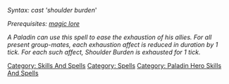 *Syntax: cast 'shoulder burden*'

*Prerequisites: [magic lore](Magic_Lore.md "wikilink")*

*A Paladin can use this spell to ease the exhaustion of his allies. For
all present group-mates, each exhaustion affect is reduced in duration
by 1 tick. For each such affect, Shoulder Burden is exhausted for 1
tick.*

[Category: Skills And Spells](Category:_Skills_And_Spells "wikilink")
[Category: Spells](Category:_Spells "wikilink") [Category: Paladin Hero
Skills And Spells](Category:_Paladin_Hero_Skills_And_Spells "wikilink")
